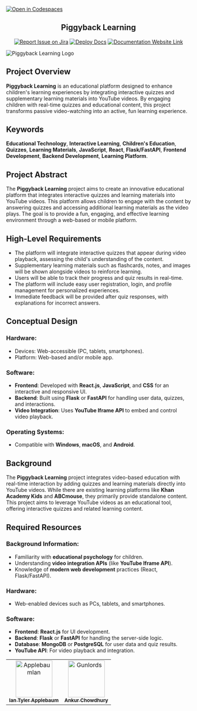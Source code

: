 [![Open in Codespaces](https://classroom.github.com/assets/launch-codespace-2972f46106e565e64193e422d61a12cf1da4916b45550586e14ef0a7c637dd04.svg)](https://classroom.github.com/open-in-codespaces?assignment_repo_id=17853442)
<div align="center">

## Piggyback Learning
[![Report Issue on Jira](https://img.shields.io/badge/Report%20Issues-Jira-0052CC?style=flat&logo=jira-software)](https://temple-cis-projects-in-cs.atlassian.net/jira/software/c/projects/DT/issues)
[![Deploy Docs](https://github.com/ApplebaumIan/tu-cis-4398-docs-template/actions/workflows/deploy.yml/badge.svg)](https://github.com/ApplebaumIan/tu-cis-4398-docs-template/actions/workflows/deploy.yml)
[![Documentation Website Link](https://img.shields.io/badge/-Documentation%20Website-brightgreen)](https://applebaumian.github.io/tu-cis-4398-docs-template/)


</div>


![Piggyback Learning Logo](https://github.com/user-attachments/assets/1f43e32e-cfe6-4a77-99af-254984179571)

## Project Overview
**Piggyback Learning** is an educational platform designed to enhance children's learning experiences by integrating interactive quizzes and supplementary learning materials into YouTube videos. By engaging children with real-time quizzes and educational content, this project transforms passive video-watching into an active, fun learning experience.

## Keywords
**Educational Technology**, **Interactive Learning**, **Children's Education**, **Quizzes**, **Learning Materials**, **JavaScript**, **React**, **Flask/FastAPI**, **Frontend Development**, **Backend Development**, **Learning Platform**.

## Project Abstract
The **Piggyback Learning** project aims to create an innovative educational platform that integrates interactive quizzes and learning materials into YouTube videos. This platform allows children to engage with the content by answering quizzes and accessing additional learning materials as the video plays. The goal is to provide a fun, engaging, and effective learning environment through a web-based or mobile platform.

## High-Level Requirements
- The platform will integrate interactive quizzes that appear during video playback, assessing the child's understanding of the content.
- Supplementary learning materials such as flashcards, notes, and images will be shown alongside videos to reinforce learning.
- Users will be able to track their progress and quiz results in real-time.
- The platform will include easy user registration, login, and profile management for personalized experiences.
- Immediate feedback will be provided after quiz responses, with explanations for incorrect answers.

## Conceptual Design
### Hardware:
- Devices: Web-accessible (PC, tablets, smartphones).
- Platform: Web-based and/or mobile app.

### Software:
- **Frontend**: Developed with **React.js**, **JavaScript**, and **CSS** for an interactive and responsive UI.
- **Backend**: Built using **Flask** or **FastAPI** for handling user data, quizzes, and interactions.
- **Video Integration**: Uses **YouTube Iframe API** to embed and control video playback.

### Operating Systems:
- Compatible with **Windows**, **macOS**, and **Android**.

## Background
The **Piggyback Learning** project integrates video-based education with real-time interaction by adding quizzes and learning materials directly into YouTube videos. While there are existing learning platforms like **Khan Academy Kids** and **ABCmouse**, they primarily provide standalone content. This project aims to leverage YouTube videos as an educational tool, offering interactive quizzes and related learning content.

## Required Resources
### Background Information:
- Familiarity with **educational psychology** for children.
- Understanding **video integration APIs** (like **YouTube Iframe API**).
- Knowledge of **modern web development** practices (React, Flask/FastAPI).

### Hardware:
- Web-enabled devices such as PCs, tablets, and smartphones.

### Software:
- **Frontend**: **React.js** for UI development.
- **Backend**: **Flask** or **FastAPI** for handling the server-side logic.
- **Database**: **MongoDB** or **PostgreSQL** for user data and quiz results.
- **YouTube API**: For video playback and integration.


[//]: # ( readme: collaborators -start )
<table>
<tr>
    <td align="center">
        <a href="https://github.com/ApplebaumIan">
            <img src="https://avatars.githubusercontent.com/u/9451941?v=4" width="100;" alt="ApplebaumIan"/>
            <br />
            <sub><b>Ian Tyler Applebaum</b></sub>
        </a>
    </td>
    <td align="center">
        <a href="https://github.com/Gunlords">
            <img src="https://avatars.githubusercontent.com/u/180465432?v=4" width="100;" alt="Gunlords"/>
            <br />
            <sub><b>Ankur Chowdhury</b></sub>
        </a>
    </td></tr>
</table>

[//]: # ( readme: collaborators -end )
